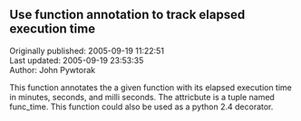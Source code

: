 ## Use function annotation to track elapsed execution time  
Originally published: 2005-09-19 11:22:51  
Last updated: 2005-09-19 23:53:35  
Author: John Pywtorak  
  
This function annotates the a given function with its elapsed execution time in minutes, seconds, and milli seconds.  The attricbute is a tuple named func_time.   This function could also be used as a python 2.4 decorator.